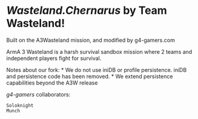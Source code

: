 *Wasteland.Chernarus* by Team Wasteland!
===================

Built on the A3Wasteland mission, and modified by g4-gamers.com

ArmA 3 Wasteland is a harsh survival sandbox mission where 2 teams and independent players fight for survival.

Notes about our fork:
	* We do not use iniDB or profile persistence.  iniDB and persistence code has been removed.
	* We extend persistence capabilities beyond the A3W release

*g4-gamers* collaborators:

	Soloknight
	Munch
	